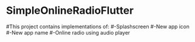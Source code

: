 # SimpleOnlineRadioFlutter

#This project contains implementations of:
#-Splashscreen
#-New app icon 
#-New app name
#-Online radio using audio player
